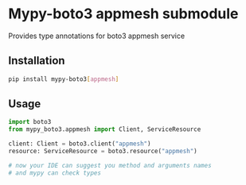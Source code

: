 # Mypy-boto3 appmesh submodule

Provides type annotations for boto3 appmesh service

## Installation

```bash
pip install mypy-boto3[appmesh]
```

## Usage

```python
import boto3
from mypy_boto3.appmesh import Client, ServiceResource

client: Client = boto3.client("appmesh")
resource: ServiceResource = boto3.resource("appmesh")

# now your IDE can suggest you method and arguments names
# and mypy can check types
```

